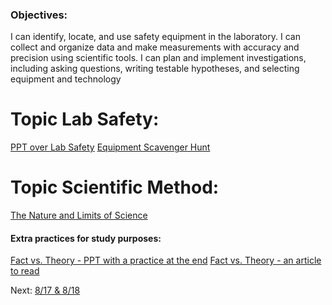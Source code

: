 ### Objectives:

I can identify, locate, and use safety equipment in the laboratory.
I can collect and organize data and make measurements with accuracy and precision using scientific tools.
I can plan and implement investigations, including asking questions, writing testable hypotheses, and selecting equipment and technology



# Topic Lab Safety:

[PPT over Lab Safety](obsidian://open?vault=HSNotesLiberty&file=Science%2FBiology%20(Cowger)%2FUnit%201%2FPdfs%20and%20stuff%2FLab%20Safety.pdf)
[Equipment Scavenger Hunt](obsidian://open?vault=HSNotesLiberty&file=Science%2FBiology%20(Cowger)%2FUnit%201%2FPdfs%20and%20stuff%2FEquipment%20Scavenger%20Hunt%20(left%20side%20of%20the%20room).pdf)


# Topic Scientific Method:

[The Nature and Limits of Science](obsidian://open?vault=HSNotesLiberty&file=Science%2FBiology%20(Cowger)%2FUnit%201%2FPdfs%20and%20stuff%2FThe%20Nature%20and%20Limits%20of%20Science%20and%20Experimental%20Design%20EXPLAIN.pdf)

#### Extra practices for study purposes:

[Fact vs. Theory - PPT with a practice at the end](obsidian://open?vault=HSNotesLiberty&file=Science%2FBiology%20(Cowger)%2FUnit%201%2FPdfs%20and%20stuff%2FHypothesis%20Theory%20Fact%20Belief%20Law%20Activity.pdf)
[Fact vs. Theory - an article to read](obsidian://open?vault=HSNotesLiberty&file=Science%2FBiology%20(Cowger)%2FUnit%201%2FPdfs%20and%20stuff%2FScientific%20Fact%20Vs%20Theory)

Next: [8/17 & 8/18](obsidian://open?vault=HSNotesLiberty&file=Science%2FBiology%20(Cowger)%2FUnit%201%2FNotebook%2F8_17%20%26%208_18)